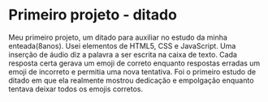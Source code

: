 # Primeiro projeto - ditado

Meu primeiro projeto, um ditado para auxiliar no estudo da minha enteada(8anos).
Usei elementos de HTML5, CSS e JavaScript.
Uma inserção de áudio diz a palavra a ser escrita na caixa de texto.
Cada resposta certa gerava um emoji de correto enquanto respostas erradas
um emoji de incorreto e permitia uma nova tentativa. 
Foi o primeiro estudo de ditado em que ela realmente mostrou dedicação e empolgação enquanto tentava 
deixar todos os emojis corretos.
